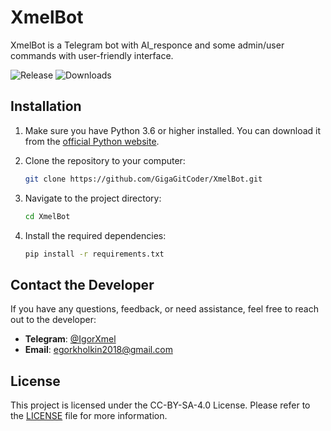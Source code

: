 # XmelBot

XmelBot is a Telegram bot with AI_responce and some admin/user commands with user-friendly interface.

![Release](https://img.shields.io/github/v/release/GigaGitCoder/XmelBot) ![Downloads](https://img.shields.io/github/downloads/GigaGitCoder/XmelBot/total)

## Installation

1. Make sure you have Python 3.6 or higher installed. You can download it from the [official Python website](https://www.python.org/downloads/).
2. Clone the repository to your computer:

   ```bash
   git clone https://github.com/GigaGitCoder/XmelBot.git
   ```

3. Navigate to the project directory:

   ```bash
   cd XmelBot
   ```

4. Install the required dependencies:

   ```bash
   pip install -r requirements.txt
   ```

## Contact the Developer

If you have any questions, feedback, or need assistance, feel free to reach out to the developer:

- **Telegram**: [@IgorXmel](https://t.me/IgorXmel)
- **Email**: [egorkholkin2018@gmail.com](mailto:egorkholkin2018@gmail.com)

## License

This project is licensed under the	CC-BY-SA-4.0 License. Please refer to the [LICENSE](LICENSE) file for more information.
